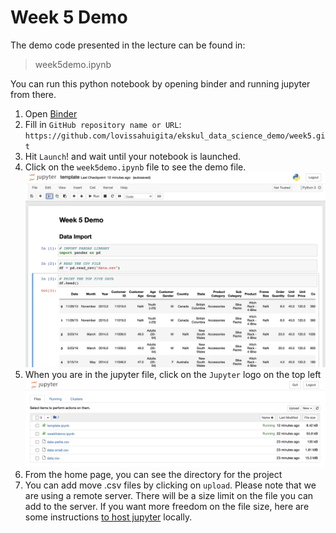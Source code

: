 # Week 5 Demo
The demo code presented in the lecture can be found in:
> week5demo.ipynb

You can run this python notebook by opening binder and running jupyter from there.
1. Open [Binder](https://gke.mybinder.org/)
2. Fill in `GitHub repository name or URL`: `https://github.com/lovissahuigita/ekskul_data_science_demo/week5.git`
4. Hit `Launch`! and wait until your notebook is launched.
5. Click on the `week5demo.ipynb` file to see the demo file.
![Notebook](/img/img1.png "Notebook")
6. When you are in the jupyter file, click on the `Jupyter` logo on the top left
![Home Page](/img/img2.png "Home Page")
7. From the home page, you can see the directory for the project
8. You can add move .csv files by clicking on `upload`. Please note that we are using a remote server. There will be a size limit on the file you can add to the server. If you want more freedom on the file size, here are some instructions [to host jupyter](https://jupyterlab.readthedocs.io/en/stable/getting_started/installation.html) locally.
